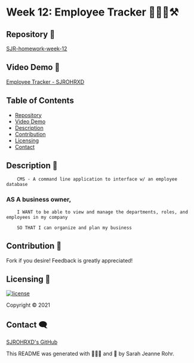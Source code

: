 # Week 12: Employee Tracker 🏢👷‍♀️⚒ #

## Repository 🌼

[SJR-homework-week-12](https://github.com/SJROHRXD/SJR-homework-week-12)


## Video Demo 🌷

[Employee Tracker - SJROHRXD](https://www.youtube.com/watch?v=wQxSvM3XOAM)


## Table of Contents ##

- [Repository](#Repository-)
- [Video Demo](#Video-Demo-)
- [Description](#Description-)
- [Contribution](#Contribution-)
- [Licensing](#Licensing-)
- [Contact](#Contact-)

## Description 📌

        CMS - A command line application to interface w/ an employee database

### AS A business owner,
      
        I WANT to be able to view and manage the departments, roles, and employees in my company

        SO THAT I can organize and plan my business


## Contribution 🤝

Fork if you desire! Feedback is greatly appreciated!


## Licensing 🧾

[![license](https://img.shields.io/github/license/SJROHRXD/SJR-homework-week-12?color=hotpink&style=plastic)](https://github.com/SJROHRXD/SJR-homework-week-12/blob/master/LICENSE)


Copyright &copy; 2021


## Contact 🗨

[SJROHRXD's GitHub](https://github.com/SJROHRXD)

This README was generated with 🌼🌷🌻 and 🤍 by Sarah Jeanne Rohr.
